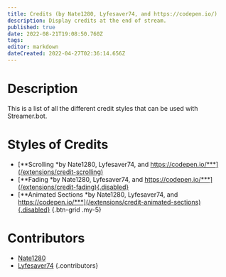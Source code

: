 ```yaml
---
title: Credits (by Nate1280, Lyfesaver74, and https://codepen.io/)
description: Display credits at the end of stream.
published: true
date: 2022-08-21T19:08:50.760Z
tags: 
editor: markdown
dateCreated: 2022-04-27T02:36:14.656Z
---
```


# Description

This is a list of all the different credit styles that can be used with Streamer.bot.

# Styles of Credits
* [**Scrolling *by Nate1280, Lyfesaver74, and https://codepen.io/***](/extensions/credit-scrolling)
* [**Fading *by Nate1280, Lyfesaver74, and https://codepen.io/***](/extensions/credit-fading){.disabled}
* [**Animated Sections *by Nate1280, Lyfesaver74, and https://codepen.io/***](/extensions/credit-animated-sections){.disabled}
{.btn-grid .my-5}

# Contributors
 - [<i class="mdi mdi-twitch"></i> Nate1280](https://www.twitch.tv/Nate1280)
 - [<i class="mdi mdi-twitch"></i> Lyfesaver74](https://www.twitch.tv/Lyfesaver74)
 {.contributors}
